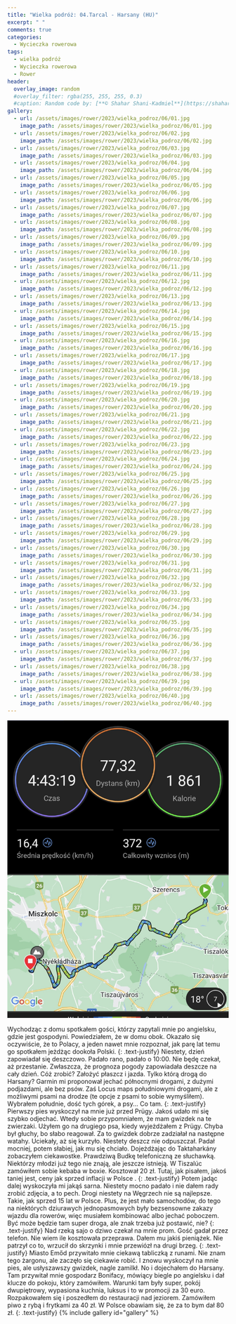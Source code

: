 ```yaml
---
title: "Wielka podróż: 04.Tarcal - Harsany (HU)"
excerpt: " "
comments: true
categories:
  - Wycieczka rowerowa
tags:
  - wielka podróż
  - Wycieczka rowerowa
  - Rower
header:
  overlay_image: random
  #overlay_filter: rgba(255, 255, 255, 0.3)
  #caption: Random code by: [**© Shahar Shani-Kadmiel**](https://shaharkadmiel.github.io)"
gallery:
  - url: /assets/images/rower/2023/wielka_podroz/06/01.jpg
    image_path: /assets/images/rower/2023/wielka_podroz/06/01.jpg
  - url: /assets/images/rower/2023/wielka_podroz/06/02.jpg
    image_path: /assets/images/rower/2023/wielka_podroz/06/02.jpg
  - url: /assets/images/rower/2023/wielka_podroz/06/03.jpg
    image_path: /assets/images/rower/2023/wielka_podroz/06/03.jpg
  - url: /assets/images/rower/2023/wielka_podroz/06/04.jpg
    image_path: /assets/images/rower/2023/wielka_podroz/06/04.jpg
  - url: /assets/images/rower/2023/wielka_podroz/06/05.jpg
    image_path: /assets/images/rower/2023/wielka_podroz/06/05.jpg
  - url: /assets/images/rower/2023/wielka_podroz/06/06.jpg
    image_path: /assets/images/rower/2023/wielka_podroz/06/06.jpg
  - url: /assets/images/rower/2023/wielka_podroz/06/07.jpg
    image_path: /assets/images/rower/2023/wielka_podroz/06/07.jpg
  - url: /assets/images/rower/2023/wielka_podroz/06/08.jpg
    image_path: /assets/images/rower/2023/wielka_podroz/06/08.jpg
  - url: /assets/images/rower/2023/wielka_podroz/06/09.jpg
    image_path: /assets/images/rower/2023/wielka_podroz/06/09.jpg
  - url: /assets/images/rower/2023/wielka_podroz/06/10.jpg
    image_path: /assets/images/rower/2023/wielka_podroz/06/10.jpg
  - url: /assets/images/rower/2023/wielka_podroz/06/11.jpg
    image_path: /assets/images/rower/2023/wielka_podroz/06/11.jpg
  - url: /assets/images/rower/2023/wielka_podroz/06/12.jpg
    image_path: /assets/images/rower/2023/wielka_podroz/06/12.jpg
  - url: /assets/images/rower/2023/wielka_podroz/06/13.jpg
    image_path: /assets/images/rower/2023/wielka_podroz/06/13.jpg
  - url: /assets/images/rower/2023/wielka_podroz/06/14.jpg
    image_path: /assets/images/rower/2023/wielka_podroz/06/14.jpg
  - url: /assets/images/rower/2023/wielka_podroz/06/15.jpg
    image_path: /assets/images/rower/2023/wielka_podroz/06/15.jpg
  - url: /assets/images/rower/2023/wielka_podroz/06/16.jpg
    image_path: /assets/images/rower/2023/wielka_podroz/06/16.jpg
  - url: /assets/images/rower/2023/wielka_podroz/06/17.jpg
    image_path: /assets/images/rower/2023/wielka_podroz/06/17.jpg
  - url: /assets/images/rower/2023/wielka_podroz/06/18.jpg
    image_path: /assets/images/rower/2023/wielka_podroz/06/18.jpg
  - url: /assets/images/rower/2023/wielka_podroz/06/19.jpg
    image_path: /assets/images/rower/2023/wielka_podroz/06/19.jpg
  - url: /assets/images/rower/2023/wielka_podroz/06/20.jpg
    image_path: /assets/images/rower/2023/wielka_podroz/06/20.jpg
  - url: /assets/images/rower/2023/wielka_podroz/06/21.jpg
    image_path: /assets/images/rower/2023/wielka_podroz/06/21.jpg
  - url: /assets/images/rower/2023/wielka_podroz/06/22.jpg
    image_path: /assets/images/rower/2023/wielka_podroz/06/22.jpg
  - url: /assets/images/rower/2023/wielka_podroz/06/23.jpg
    image_path: /assets/images/rower/2023/wielka_podroz/06/23.jpg
  - url: /assets/images/rower/2023/wielka_podroz/06/24.jpg
    image_path: /assets/images/rower/2023/wielka_podroz/06/24.jpg
  - url: /assets/images/rower/2023/wielka_podroz/06/25.jpg
    image_path: /assets/images/rower/2023/wielka_podroz/06/25.jpg
  - url: /assets/images/rower/2023/wielka_podroz/06/26.jpg
    image_path: /assets/images/rower/2023/wielka_podroz/06/26.jpg
  - url: /assets/images/rower/2023/wielka_podroz/06/27.jpg
    image_path: /assets/images/rower/2023/wielka_podroz/06/27.jpg
  - url: /assets/images/rower/2023/wielka_podroz/06/28.jpg
    image_path: /assets/images/rower/2023/wielka_podroz/06/28.jpg
  - url: /assets/images/rower/2023/wielka_podroz/06/29.jpg
    image_path: /assets/images/rower/2023/wielka_podroz/06/29.jpg
  - url: /assets/images/rower/2023/wielka_podroz/06/30.jpg
    image_path: /assets/images/rower/2023/wielka_podroz/06/30.jpg
  - url: /assets/images/rower/2023/wielka_podroz/06/31.jpg
    image_path: /assets/images/rower/2023/wielka_podroz/06/31.jpg
  - url: /assets/images/rower/2023/wielka_podroz/06/32.jpg
    image_path: /assets/images/rower/2023/wielka_podroz/06/32.jpg
  - url: /assets/images/rower/2023/wielka_podroz/06/33.jpg
    image_path: /assets/images/rower/2023/wielka_podroz/06/33.jpg
  - url: /assets/images/rower/2023/wielka_podroz/06/34.jpg
    image_path: /assets/images/rower/2023/wielka_podroz/06/34.jpg
  - url: /assets/images/rower/2023/wielka_podroz/06/35.jpg
    image_path: /assets/images/rower/2023/wielka_podroz/06/35.jpg
  - url: /assets/images/rower/2023/wielka_podroz/06/36.jpg
    image_path: /assets/images/rower/2023/wielka_podroz/06/36.jpg
  - url: /assets/images/rower/2023/wielka_podroz/06/37.jpg
    image_path: /assets/images/rower/2023/wielka_podroz/06/37.jpg
  - url: /assets/images/rower/2023/wielka_podroz/06/38.jpg
    image_path: /assets/images/rower/2023/wielka_podroz/06/38.jpg
  - url: /assets/images/rower/2023/wielka_podroz/06/39.jpg
    image_path: /assets/images/rower/2023/wielka_podroz/06/39.jpg
  - url: /assets/images/rower/2023/wielka_podroz/06/40.jpg
    image_path: /assets/images/rower/2023/wielka_podroz/06/40.jpg
---
```

![mapka](/assets/images/rower/2023/wielka_podroz/06/mapka.png)

Wychodząc z domu spotkałem gości, którzy zapytali mnie po angielsku, gdzie jest gospodyni. Powiedziałem, że w domu obok. Okazało się oczywiście, że to Polacy, a jeden nawet mnie rozpoznał, jak parę lat temu go spotkałem jeżdżąc dookoła Polski.
{: .text-justify}
Niestety, dzień zapowiadał się deszczowo. Padało rano, padało o 10:00. Nie będę czekał, aż przestanie. Zwłaszcza, że prognoza pogody zapowiadała deszcze na cały dzień. Cóż zrobić? Założyć płaszcz i jazda. Tylko którą drogą do Harsany? Garmin mi proponował jechać północnymi drogami, z dużymi podjazdami, ale bez psów. Zaś Locus maps południowymi drogami, ale z możliwymi psami na drodze (te opcje z psami to sobie wymyśliłem). Wybrałem południe, dość tych górek, a psy... Co tam.
{: .text-justify}
Pierwszy pies wyskoczył na mnie już przed Prügy. Jakoś udało mi się szybko odjechać. Wtedy sobie przypomniałem, że mam gwizdek na te zwierzaki. Użyłem go na drugiego psa, kiedy wyjeżdżałem z Prügy. Chyba był głuchy, bo słabo reagował. Za to gwizdek dobrze zadziałał na następne watahy. Uciekały, aż się kurzyło. Niestety deszcz nie odpuszczał. Padał mocniej, potem słabiej, jak mu się chciało. Dojeżdżając do Taktaharkány zobaczyłem ciekawostke. Prawdziwą Budkę telefoniczną ze słuchawką. Niektórzy młodzi już tego nie znają, ale jeszcze istnieją. W Tiszalúc zamówiłem sobie kebaba w boxie. Kosztował 20 zł. Tutaj, jak pisałem, jakoś taniej jest, ceny jak sprzed inflacji w Polsce .
{: .text-justify}
Potem jadąc dalej wyskoczyła mi jakąś sarna. Niestety mocno padało i nie dałem rady zrobić zdjęcia, a to pech. Drogi niestety na Węgrzech nie są najlepsze. Takie, jak sprzed 15 lat w Polsce. Plus, że jest mało samochodów, do tego na niektórych dziurawych jednopasmowych były bezsensowne zakazy wjazdu dla rowerów, więc musiałem kombinować albo jechać poboczem. Być może będzie tam super droga, ale znak trzeba już postawić, nie?
{: .text-justify}
Nad rzeką sajo o dziwo czekał na mnie prom. Gość gadał przez telefon. Nie wiem ile kosztowała przeprawa. Dałem mu jakiś pieniążek. Nie patrzył co to, wrzucił do skrzynki i mnie przewiózł na drugi brzeg.
{: .text-justify}
Miasto Emőd przywitało mnie ciekawą tabliczką z runami. Nie znam tego żargonu, ale zaczęło się ciekawie robić. I znowu wyskoczył na mnie pies, ale usłyszawszy gwizdek, nagle zamilkł. No i dojechałem do Harsany. Tam przywitał mnie gospodarz Bonifacy, mówiący biegle po angielsku i dał klucze do pokoju, który zamówiłem. Warunki tam były super, pokój dwupiętrowy, wypasiona kuchnia, luksus i to w promocji za 30 euro. Rozpakowałem się i poszedłem do restauracji nad jeziorem. Zamówiłem piwo z rybą i frytkami za 40 zł. W Polsce obawiam się, że za to bym dał 80 zł.
{: .text-justify}
{% include gallery id="gallery" %}
